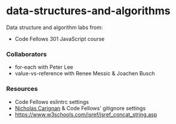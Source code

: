 # data-structures-and-algorithms

Data structure and algorithm labs from: 

* Code Fellows 301 JavaScript course
<!-- don't forget to add 401 when applicable -->

### Collaborators
<!-- list everyone I pair program with and ask questions of -->
* for-each with Peter Lee
* value-vs-reference with Renee Messic & Joachen Busch

### Resources
<!-- list websites referenced, tutorials, etc -->
* Code Fellows eslintrc settings
* [Nicholas Carignan]() & Code Fellows' gitignore settings
* https://www.w3schools.com/jsref/jsref_concat_string.asp
